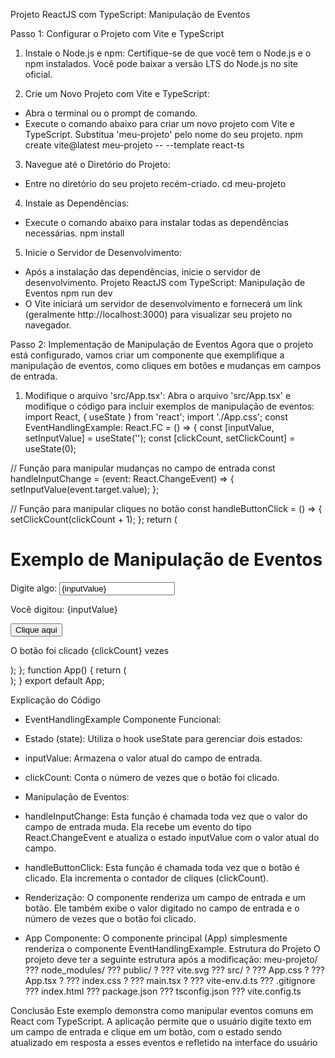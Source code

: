 Projeto ReactJS com TypeScript: Manipulação de Eventos

Passo 1: Configurar o Projeto com Vite e TypeScript

1. Instale o Node.js e npm:
 Certifique-se de que você tem o Node.js e o npm instalados. Você pode baixar a versão LTS do Node.js no site
oficial.

3. Crie um Novo Projeto com Vite e TypeScript:
 - Abra o terminal ou o prompt de comando.
 - Execute o comando abaixo para criar um novo projeto com Vite e TypeScript. Substitua 'meu-projeto' pelo nome do
seu projeto.
 npm create vite@latest meu-projeto -- --template react-ts

3. Navegue até o Diretório do Projeto:
 - Entre no diretório do seu projeto recém-criado.
 cd meu-projeto

4. Instale as Dependências:
 - Execute o comando abaixo para instalar todas as dependências necessárias.
 npm install

5. Inicie o Servidor de Desenvolvimento:
 - Após a instalação das dependências, inicie o servidor de desenvolvimento.
Projeto ReactJS com TypeScript: Manipulação de Eventos
 npm run dev
 - O Vite iniciará um servidor de desenvolvimento e fornecerá um link (geralmente http://localhost:3000) para visualizar
seu projeto no navegador.

Passo 2: Implementação de Manipulação de Eventos
Agora que o projeto está configurado, vamos criar um componente que exemplifique a manipulação de eventos, como
cliques em botões e mudanças em campos de entrada.

1. Modifique o arquivo 'src/App.tsx':
 Abra o arquivo 'src/App.tsx' e modifique o código para incluir exemplos de manipulação de eventos:
import React, { useState } from 'react';
import './App.css';
const EventHandlingExample: React.FC = () => {
 const [inputValue, setInputValue] = useState<string>('');
 const [clickCount, setClickCount] = useState<number>(0);

 // Função para manipular mudanças no campo de entrada
 const handleInputChange = (event: React.ChangeEvent<HTMLInputElement>) => {
 setInputValue(event.target.value);
 };
 
 // Função para manipular cliques no botão
 const handleButtonClick = () => {
 setClickCount(clickCount + 1);
 };
 return (
 <div>
 <h1>Exemplo de Manipulação de Eventos</h1>
 <div>
 <label htmlFor='inputField'>Digite algo: </label>
 <input
 type='text'
 id='inputField'
 value={inputValue}
 onChange={handleInputChange}
 />
 <p>Você digitou: {inputValue}</p>
 </div>
 <div>
 <button onClick={handleButtonClick}>
 Clique aqui
 </button>
 <p>O botão foi clicado {clickCount} vezes</p>
 </div>
 </div>
 );
};
function App() {
 return (
 <div className='App'>
 <EventHandlingExample />
 </div>
 );
}
export default App;
   
Explicação do Código
- EventHandlingExample Componente Funcional:
 - Estado (state): Utiliza o hook useState para gerenciar dois estados:
 - inputValue: Armazena o valor atual do campo de entrada.
 - clickCount: Conta o número de vezes que o botão foi clicado.
 - Manipulação de Eventos:
 - handleInputChange: Esta função é chamada toda vez que o valor do campo de entrada muda. Ela recebe um
evento do tipo React.ChangeEvent<HTMLInputElement> e atualiza o estado inputValue com o valor atual do campo.

  - handleButtonClick: Esta função é chamada toda vez que o botão é clicado. Ela incrementa o contador de cliques
(clickCount).
 - Renderização: O componente renderiza um campo de entrada e um botão. Ele também exibe o valor digitado no
campo de entrada e o número de vezes que o botão foi clicado.
- App Componente: O componente principal (App) simplesmente renderiza o componente EventHandlingExample.
Estrutura do Projeto
O projeto deve ter a seguinte estrutura após a modificação:
meu-projeto/
??? node_modules/
??? public/
? ??? vite.svg
??? src/
? ??? App.css
? ??? App.tsx
? ??? index.css
? ??? main.tsx
? ??? vite-env.d.ts
??? .gitignore
??? index.html
??? package.json
??? tsconfig.json
??? vite.config.ts
  
Conclusão
Este exemplo demonstra como manipular eventos comuns em React com TypeScript. A aplicação permite que o
usuário digite texto em um campo de entrada e clique em um botão, com o estado sendo atualizado em resposta a
esses eventos e refletido na interface do usuário
